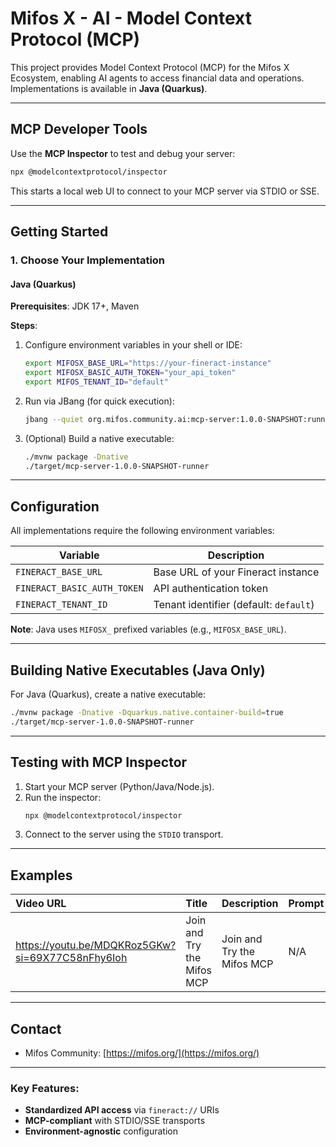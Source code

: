 # Mifos X - AI - Model Context Protocol (MCP) 

This project provides Model Context Protocol (MCP) for the Mifos X Ecosystem, enabling AI agents to access financial data and operations. Implementations is available in **Java (Quarkus)**.

---

## MCP Developer Tools

Use the **MCP Inspector** to test and debug your server:

```bash
npx @modelcontextprotocol/inspector
```

This starts a local web UI to connect to your MCP server via STDIO or SSE.

---

## Getting Started

### 1. Choose Your Implementation

#### **Java (Quarkus)**
**Prerequisites**: JDK 17+, Maven

**Steps**:
1. Configure environment variables in your shell or IDE:
   ```bash
   export MIFOSX_BASE_URL="https://your-fineract-instance"
   export MIFOSX_BASIC_AUTH_TOKEN="your_api_token"
   export MIFOS_TENANT_ID="default"
   ```
2. Run via JBang (for quick execution):
   ```bash
   jbang --quiet org.mifos.community.ai:mcp-server:1.0.0-SNAPSHOT:runner
   ```
3. (Optional) Build a native executable:
   ```bash
   ./mvnw package -Dnative
   ./target/mcp-server-1.0.0-SNAPSHOT-runner
   ```

---

## Configuration

All implementations require the following environment variables:

| Variable               | Description                          |
|------------------------|--------------------------------------|
| `FINERACT_BASE_URL`    | Base URL of your Fineract instance   |
| `FINERACT_BASIC_AUTH_TOKEN` | API authentication token |
| `FINERACT_TENANT_ID`   | Tenant identifier (default: `default`) |

**Note**: Java uses `MIFOSX_` prefixed variables (e.g., `MIFOSX_BASE_URL`).

---

## Building Native Executables (Java Only)

For Java (Quarkus), create a native executable:
```bash
./mvnw package -Dnative -Dquarkus.native.container-build=true
./target/mcp-server-1.0.0-SNAPSHOT-runner
```

---

## Testing with MCP Inspector

1. Start your MCP server (Python/Java/Node.js).
2. Run the inspector:
   ```bash
   npx @modelcontextprotocol/inspector
   ```
3. Connect to the server using the `STDIO` transport.

---

## Examples

| Video URL | Title | Description | Prompt |
| :--- | :--- | :--- | :--- |
| https://youtu.be/MDQKRoz5GKw?si=69X77C58nFhy6Ioh | Join and Try the Mifos MCP | Join and Try the Mifos MCP | N/A |

---

## Contact

- Mifos Community: [https://mifos.org/](https://mifos.org/)
---

### Key Features:
- **Standardized API access** via `fineract://` URIs
- **MCP-compliant** with STDIO/SSE transports
- **Environment-agnostic** configuration

